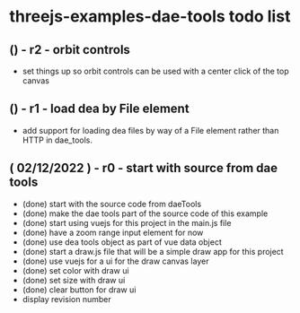 # threejs-examples-dae-tools todo list


## () - r2 - orbit controls
* set things up so orbit controls can be used with a center click of the top canvas

## () - r1 - load dea by File element
* add support for loading dea files by way of a File element rather than HTTP in dae_tools.

## ( 02/12/2022 ) - r0 - start with source from dae tools
* (done) start with the source code from daeTools
* (done) make the dae tools part of the source code of this example
* (done) start using vuejs for this project in the main.js file
* (done) have a zoom range input element for now
* (done) use dea tools object as part of vue data object
* (done) start a draw.js file that will be a simple draw app for this project
* (done) use vuejs for a ui for the draw canvas layer
* (done) set color with draw ui
* (done) set size with draw ui
* (done) clear button for draw ui
* display revision number
